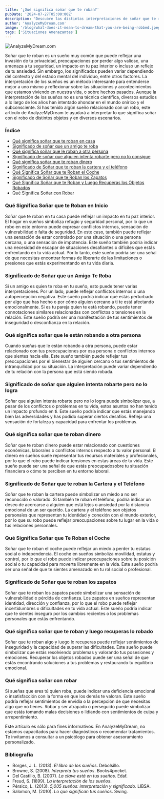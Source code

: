 ```yaml
---
title: '¿Qué significa soñar que te roban?'
pubDate: '2024-07-27T05:00:00Z'
description: 'Descubre las distintas interpretaciones de soñar que te roban, desde la invasión de la privacidad hasta el reflejo de tu ansiedad.'
author: 'AnalyzeMyDream.com'
image: '/blog/what-does-it-mean-to-dream-that-you-are-being-robbed.jpeg'
tags: ['Situaciones Amenazantes']
---
```


![AnalyzeMyDream.com](/blog/what-does-it-mean-to-dream-that-you-are-being-robbed.jpeg)

Soñar que te roban es un sueño muy común que puede reflejar una invasión de tu privacidad, preocupaciones por perder algo valioso, una amenaza a tu seguridad, un impacto en tu paz interior o incluso un reflejo de tu ansiedad. Sin embargo, los significados pueden variar dependiendo del contexto y del estado mental del individuo, entre otros factores. La interpretación de los sueños es un método interesante para entenderse mejor a uno mismo y reflexionar sobre las situaciones y acontecimientos que estamos viviendo en nuestra vida, o sobre hechos pasados. Aunque la interpretación de los sueños no es una técnica científica, diversos estudios a lo largo de los años han intentado ahondar en el mundo onírico y el subconsciente. Si has tenido algún sueño relacionado con un robo, este artículo de AnalyzeMyDream te ayudará a interpretar lo que significa soñar con el robo de distintos objetos y en diversos escenarios.

### Índice

- [Qué significa soñar que te roban en casa](#que-significa-soñar-que-te-roban-en-casa)
- [Significado de soñar que un amigo te roba](#significado-de-soñar-que-un-amigo-te-roba)
- [Qué significa soñar que le roban a otra persona](#que-significa-soñar-que-le-roban-a-otra-persona)
- [Significado de soñar que alguien intenta robarte pero no lo consigue](#significado-de-soñar-que-alguien-intenta-robarte-pero-no-lo-consigue)
- [Qué significa soñar que te roban dinero](#que-significa-soñar-que-te-roban-dinero)
- [Significado de Soñar que te roban la cartera y el teléfono](#significado-de-soñar-que-te-roban-la-cartera-y-el-telefono)
- [Qué Significa Soñar que te Roban el Coche](#que-significa-soñar-que-te-roban-el-coche)
- [Significado de Soñar que te Roban los Zapatos](#significado-de-soñar-que-te-roban-los-zapatos)
- [Qué Significa Soñar que te Roban y Luego Recuperas los Objetos Robados](#que-significa-soñar-que-te-roban-y-luego-recuperas-los-objetos-robados)
- [Qué Significa Soñar con Robar](#que-significa-soñar-con-robar)

### Qué Significa Soñar que te Roban en Inicio

Soñar que te roban en tu casa puede reflejar un impacto en tu paz interior. El hogar en sueños simboliza refugio y seguridad personal, por lo que un robo en este entorno puede expresar conflictos internos, sensación de vulnerabilidad o falta de seguridad. En este caso, también puede reflejar una sensación de estar controlado por una situación o una persona cercana, o una sensación de impotencia. Este sueño también podría indicar una necesidad de escapar de situaciones desafiantes o difíciles que estás enfrentando en tu vida actual. Por lo tanto, este sueño podría ser una señal de que necesitas encontrar formas de liberarte de las limitaciones o presiones que estás experimentando en tu vida diaria.

### Significado de Soñar que un Amigo Te Roba

Si un amigo es quien te roba en tu sueño, esto puede tener varias interpretaciones. Por un lado, puede reflejar conflictos internos o una autopercepción negativa. Este sueño podría indicar que estás perturbado por algo que has hecho o por cómo alguien cercano a ti te está afectando emocionalmente. Si es tu pareja quien te está robando, puede tener connotaciones similares relacionadas con conflictos o tensiones en la relación. Este sueño podría ser una manifestación de tus sentimientos de inseguridad o desconfianza en la relación.

### Qué significa soñar que le están robando a otra persona

Cuando sueñas que le están robando a otra persona, puede estar relacionado con tus preocupaciones por esa persona o conflictos internos que sientes hacia ella. Este sueño también puede reflejar tus preocupaciones por el bienestar de alguien cercano o tus sentimientos de intranquilidad por su situación. La interpretación puede variar dependiendo de tu relación con la persona que está siendo robada.

### Significado de soñar que alguien intenta robarte pero no lo logra

Soñar que alguien intenta robarte pero no lo logra puede simbolizar que, a pesar de los conflictos o problemas en tu vida, estos asuntos no han tenido un impacto profundo en ti. Este sueño podría indicar que estás manejando bien las adversidades y has podido superar ciertos desafíos. Refleja una sensación de fortaleza y capacidad para enfrentar los problemas.

### Qué significa soñar que te roban dinero

Soñar que te roban dinero puede estar relacionado con cuestiones económicas, laborales o conflictos internos respecto a tu valor personal. El dinero en sueños suele representar tus recursos materiales y profesionales, por lo que el robo puede indicar tensiones en estas áreas de tu vida. Este sueño puede ser una señal de que estás preocupadosobre tu situación financiera o cómo te perciben en tu entorno laboral.

### Significado de Soñar que te roban la Cartera y el Teléfono

Soñar que te roban la cartera puede simbolizar un miedo a no ser reconocido o valorado. Si también te roban el teléfono, podría indicar un deseo de acercarse a alguien que está lejos o ansiedad por la distancia emocional de un ser querido. La cartera y el teléfono son objetos personales que representan tu identidad y conexión con el mundo exterior, por lo que su robo puede reflejar preocupaciones sobre tu lugar en la vida o tus relaciones personales.

### Qué Significa Soñar que Te Roban el Coche

Soñar que te roban el coche puede reflejar un miedo a perder tu estatus social o independencia. El coche en sueños simboliza movilidad, estatus y control, por lo que el robo puede indicar preocupaciones sobre tu posición social o tu capacidad para moverte libremente en la vida. Este sueño podría ser una señal de que te sientes amenazado en tu rol social o profesional.

### Significado de Soñar que te roban los zapatos

Soñar que te roban los zapatos puede simbolizar una sensación de vulnerabilidad o pérdida de confianza. Los zapatos en sueños representan identidad, dirección y confianza, por lo que el robo puede reflejar incertidumbres o dificultades en tu vida actual. Este sueño podría indicar que te sientes inseguro por los cambios recientes o los problemas personales que estás enfrentando.

### Qué significa soñar que te roban y luego recuperas lo robado

Soñar que te roban algo y luego lo recuperas puede reflejar sentimientos de inseguridad y la capacidad de superar las dificultades. Este sueño puede simbolizar que estás resolviendo problemas y valorando tus posesiones y emociones. Recuperar los objetos robados puede ser una señal de que estás encontrando soluciones a tus problemas y restaurando tu equilibrio emocional.

### Qué significa soñar con robar

Si sueñas que eres tú quien roba, puede indicar una deficiencia emocional o insatisfacción con la forma en que los demás te valoran. Este sueño podría reflejar sentimientos de envidia o la percepción de que necesitas algo que no tienes. Robar y ser atrapado o perseguido puede simbolizar que estás tomando malas decisiones o lidiando con sentimientos de culpa y arrepentimiento.

Este artículo es sólo para fines informativos. En AnalyzeMyDream, no estamos capacitados para hacer diagnósticos o recomendar tratamientos. Te invitamos a consultar a un psicólogo para obtener asesoramiento personalizado.

### Bibliografía

- Borges, J. L. (2013). *El libro de los sueños*. Debolsillo.
- Browne, S. (2008). *Interpreta tus sueños*. Books4pocket.
- Del Castillo, B. (2007). *La clave está en tus sueños*. Edaf.
- Freud, S. (1899). *La interpretación de los sueños*.
- Pérsico, L. (2013). *5,005 sueños: interpretación y significado*. LIBSA.
- Salomon, M. (2010). *Lo que significan tus sueños*. Swing.